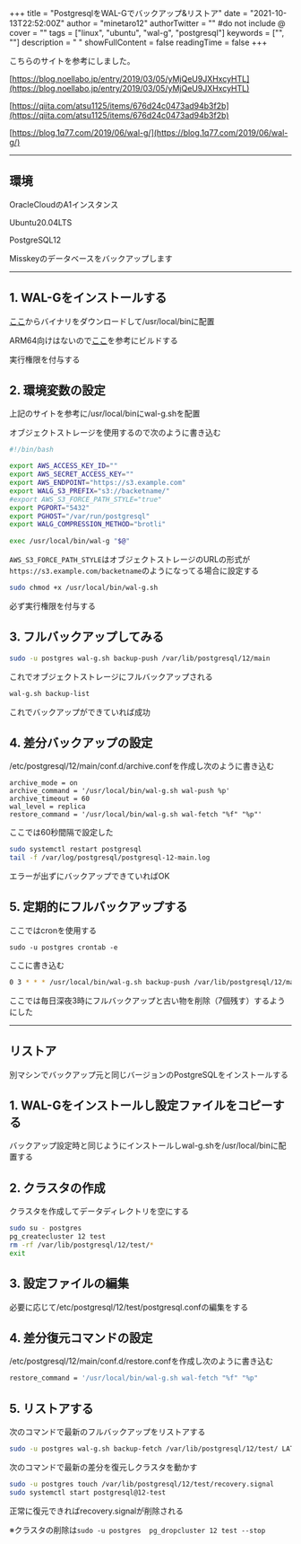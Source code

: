+++
title = "PostgresqlをWAL-Gでバックアップ&リストア"
date = "2021-10-13T22:52:00Z"
author = "minetaro12"
authorTwitter = "" #do not include @
cover = ""
tags = ["linux", "ubuntu", "wal-g", "postgresql"]
keywords = ["", ""]
description = " "
showFullContent = false
readingTime = false
+++

こちらのサイトを参考にしました。

[https://blog.noellabo.jp/entry/2019/03/05/yMjQeU9JXHxcyHTL](https://blog.noellabo.jp/entry/2019/03/05/yMjQeU9JXHxcyHTL)

[https://qiita.com/atsu1125/items/676d24c0473ad94b3f2b](https://qiita.com/atsu1125/items/676d24c0473ad94b3f2b)

[https://blog.1q77.com/2019/06/wal-g/](https://blog.1q77.com/2019/06/wal-g/)

***

## 環境

OracleCloudのA1インスタンス

Ubuntu20.04LTS

PostgreSQL12

Misskeyのデータベースをバックアップします

***

## 1. WAL-Gをインストールする

[ここ](https://github.com/wal-g/wal-g/releases)からバイナリをダウンロードして/usr/local/binに配置

ARM64向けはないので[ここ](https://github.com/wal-g/wal-g/blob/master/docs/PostgreSQL.md)を参考にビルドする

実行権限を付与する

## 2. 環境変数の設定

上記のサイトを参考に/usr/local/binにwal-g.shを配置

オブジェクトストレージを使用するので次のように書き込む

```bash
#!/bin/bash

export AWS_ACCESS_KEY_ID=""
export AWS_SECRET_ACCESS_KEY=""
export AWS_ENDPOINT="https://s3.example.com"
export WALG_S3_PREFIX="s3://backetname/"
#export AWS_S3_FORCE_PATH_STYLE="true"
export PGPORT="5432"
export PGHOST="/var/run/postgresql"
export WALG_COMPRESSION_METHOD="brotli"
 
exec /usr/local/bin/wal-g "$@"
```

`AWS_S3_FORCE_PATH_STYLE`はオブジェクトストレージのURLの形式が`https://s3.example.com/backetname`のようになってる場合に設定する

```bash
sudo chmod +x /usr/local/bin/wal-g.sh
```

必ず実行権限を付与する

## 3. フルバックアップしてみる

```bash
sudo -u postgres wal-g.sh backup-push /var/lib/postgresql/12/main
```

これでオブジェクトストレージにフルバックアップされる

```bash
wal-g.sh backup-list
```

これでバックアップができていれば成功

## 4. 差分バックアップの設定

/etc/postgresql/12/main/conf.d/archive.confを作成し次のように書き込む

```baah
archive_mode = on
archive_command = '/usr/local/bin/wal-g.sh wal-push %p'  
archive_timeout = 60
wal_level = replica
restore_command = '/usr/local/bin/wal-g.sh wal-fetch "%f" "%p"'
```

ここでは60秒間隔で設定した

```bash
sudo systemctl restart postgresql
tail -f /var/log/postgresql/postgresql-12-main.log
```

エラーが出ずにバックアップできていればOK

## 5. 定期的にフルバックアップする

ここではcronを使用する

```baah
sudo -u postgres crontab -e
```

ここに書き込む

```bash
0 3 * * * /usr/local/bin/wal-g.sh backup-push /var/lib/postgresql/12/main/ ; /usr/local/bin/wal-g.sh delete retain 7 --confirm
```

ここでは毎日深夜3時にフルバックアップと古い物を削除（7個残す）するようにした

***

## リストア

別マシンでバックアップ元と同じバージョンのPostgreSQLをインストールする

## 1. WAL-Gをインストールし設定ファイルをコピーする

バックアップ設定時と同じようにインストールしwal-g.shを/usr/local/binに配置する

## 2. クラスタの作成

クラスタを作成してデータディレクトリを空にする

```bash
sudo su - postgres
pg_createcluster 12 test
rm -rf /var/lib/postgresql/12/test/*
exit
```

## 3. 設定ファイルの編集

必要に応じて/etc/postgresql/12/test/postgresql.confの編集をする

## 4. 差分復元コマンドの設定

/etc/postgresql/12/main/conf.d/restore.confを作成し次のように書き込む

```bash
restore_command = '/usr/local/bin/wal-g.sh wal-fetch "%f" "%p"
```

## 5. リストアする

次のコマンドで最新のフルバックアップをリストアする

```bash
sudo -u postgres wal-g.sh backup-fetch /var/lib/postgresql/12/test/ LATEST
```

次のコマンドで最新の差分を復元しクラスタを動かす

```bash
sudo -u postgres touch /var/lib/postgresql/12/test/recovery.signal
sudo systemctl start postgresql@12-test
```

正常に復元できればrecovery.signalが削除される

※クラスタの削除は`sudo -u postgres  pg_dropcluster 12 test --stop`
